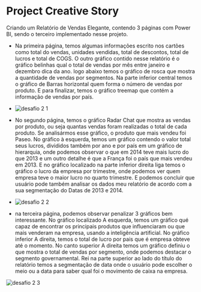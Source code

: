 # Project Creative Story
Criando um Relatório de Vendas Elegante, contendo 3 páginas com Power BI, sendo o terceiro implementado nesse projeto. 

- Na primeira página, temos algumas informações escrito nos cartões como total do vendas, unidades vendidas, total de descontos, total de lucros e total de COGS. O outro gráfico contido nesse relatório é o gráfico belinhas qual o total de vendas por mês entre janeiro e dezembro dica da ano.  logo abaixo temos o gráfico de rosca que mostra a quantidade de vendas por segmentos. Na parte inferior central temos o gráfico de Barras horizontal quem forma o número de vendas por produto. E para finalizar, temos o gráfico treemap que contém a informação de vendas por país.

- ![desafio 2 1](https://github.com/Adriano1976/project_creative_story/assets/17755195/305a4a9a-ab4a-4301-8e6f-44acfcfbb16c)

- No segundo página, temos o gráfico Radar Chat que mostra as vendas por produto, ou seja quantas vendas foram realizadas o total de cada produto. Se analisármos esse gráfico, o produto que mais vendeu foi Paseo. No gráfico à esquerda, temos um gráfico contendo o valor total seus lucros, divididos também por ano e por país em um gráfico de hierarquia, onde podemos observar o que em 2014 teve mais lucro do que 2013 e um outro detalhe é que a França foi o país que mais vendeu em 2013. E no gráfico localizado na parte inferior direita liga temos o gráfico o lucro da empresa por trimestre, onde podemos ver quem empresa teve o maior lucro no quarto trimestre. E podemos concluir que usuário pode também analisar os dados meu relatório de acordo com a sua segmentação do Datas de 2013 e 2014.

- ![desafio 2 2](https://github.com/Adriano1976/project_creative_story/assets/17755195/ae661c4f-ff2e-40fc-9de3-b24fd552226c)

- na terceira página, podemos observar penalizar 3 gráficos bem interessante. No gráfico localizado A esquerda, temos um gráfico qué capaz de encontrar os principais produtos que influenciaram ou que mais venderam na empresa, usando a inteligência artificial. No gráfico inferior A direita, temos o total de lucro por pais que é empresa obteve até o momento. No canto superior A direita temos um gráfico definiu o que mostra o total de vendas por segmento, onde podemos destacar o segmento governamental. Rei na parte superior ao lado do título do relatório temos a segmentação de data onde o usuário pode escolher o meio ou a data para saber qual foi o movimento de caixa na empresa.

![desafio 2 3](https://github.com/Adriano1976/project_creative_story/assets/17755195/4267da63-d27e-43c2-bcd8-47586cdc5537)
